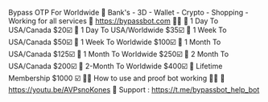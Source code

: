 Bypass OTP For Worldwide  🧐 
Bank's - 3D - Wallet - Crypto - Shopping - Working for all services
📶   https://bypassbot.com  🛒🛒
🛒 1 Day To USA/Canada $20☑️
🛒 1 Day To USA/Worldwide  $35☑️
🛒 1 Week To USA/Canada $50☑️
🛒 1 Week To Worldwide $100☑️
🛒 1 Month To USA/Canada $125☑️
🛒 1 Month To Worldwide  $250☑️
🛒 2 Month To USA/Canada $200☑️
🛒 2-Month To Worldwide  $400☑️
🛒 Lifetime Membership $1000 ☑️
📲📱 How to use and proof bot working 📲📱
🎥 https://youtu.be/AVPsnoKones 🎥
Support : https://t.me/bypassbot_help_bot
